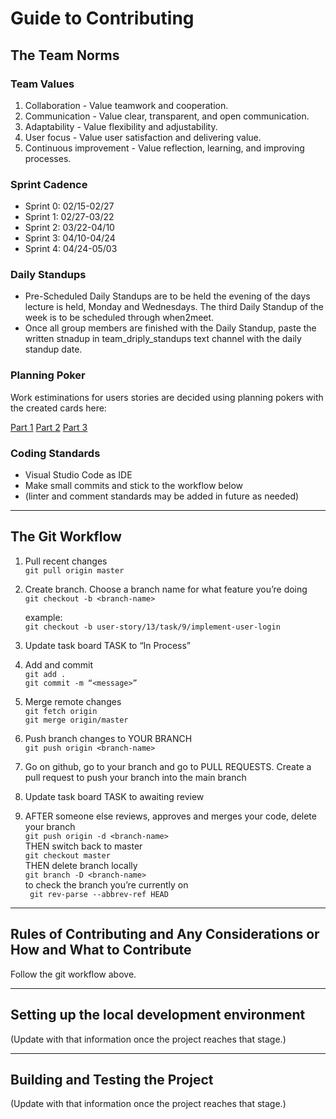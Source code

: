 # Guide to Contributing

## The Team Norms
### Team Values
1. Collaboration - Value teamwork and cooperation.
2. Communication - Value clear, transparent, and open communication.
3. Adaptability - Value flexibility and adjustability.
4. User focus - Value user satisfaction and delivering value.
5. Continuous improvement - Value reflection, learning, and improving processes.
### Sprint Cadence
- Sprint 0: 02/15-02/27
- Sprint 1: 02/27-03/22
- Sprint 2: 03/22-04/10
- Sprint 3: 04/10-04/24
- Sprint 4: 04/24-05/03
### Daily Standups
- Pre-Scheduled Daily Standups are to be held the evening of the days lecture is held, Monday and Wednesdays. The third Daily Standup of the week is to be scheduled through when2meet.
- Once all group members are finished with the Daily Standup, paste the written stnadup in team_driply_standups text channel with the daily standup date.
### Planning Poker
Work estiminations for users stories are decided using planning pokers with the created cards here:
 
[Part 1](https://docs.google.com/drawings/d/14-hLOWZkmxGu3JMO_Y3raz-O4OfDSxh1C6yRuGgld0Q/edit?usp=sharing) [Part 2](https://docs.google.com/drawings/d/1gqDCBqP189jqCQjhEp1CHdnBSOKUufvdRqq94aBiC-E/edit?usp=sharing) [Part 3](https://docs.google.com/drawings/d/1K5De_d6yqVGIhSOuChqhQ65jc2Fl5kMRcT8xGg17s18/edit?usp=sharing)
### Coding Standards
- Visual Studio Code as IDE
- Make small commits and stick to the workflow below 
- (linter and comment standards may be added in future as needed)

---
## The Git Workflow
1. Pull recent changes <br>
	`git pull origin master`

2. Create branch. Choose a branch name for what feature you’re doing <br>
	`git checkout -b <branch-name>`

    example: <br>
	`git checkout -b user-story/13/task/9/implement-user-login`

3. Update task board TASK to “In Process” 

4. Add and commit <br>
	`git add .` <br>
	`git commit -m “<message>”`

5. Merge remote changes <br>
	`git fetch origin` <br>
	`git merge origin/master`


6. Push branch changes to YOUR BRANCH <br>
	`git push origin <branch-name>`

7. Go on github, go to your branch and go to PULL REQUESTS. Create a pull request to push your branch into the main branch

8. Update task board TASK to awaiting review 

9. AFTER someone else reviews, approves and merges your code,
delete your branch <br>
	`git push origin -d <branch-name>` <br>
THEN switch back to master <br>
	`git checkout master` <br>
THEN delete branch locally <br>
	`git branch -D <branch-name>` <br>
    to check the branch you’re currently on <br>
	   ` git rev-parse --abbrev-ref HEAD`

---
## Rules of Contributing and Any Considerations or How and What to Contribute
Follow the git workflow above.

---
## Setting up the local development environment
(Update with that information once the project reaches that stage.)

---
## Building and Testing the Project
(Update with that information once the project reaches that stage.)